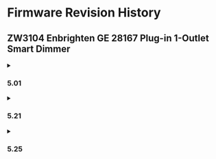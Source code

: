 # Firmware Revision History
## ZW3104 Enbrighten GE 28167 Plug-in 1-Outlet Smart Dimmer
<details>
<summary><h3>5.01</h3></summary>
<br>
1. Original Release Firmware (OTA file not released due to lack of support for Adesto flash in newer hardware)
</details>
<details>
<summary><h3>5.21</h3></summary>
<br>
1. Modified the button press process to change the LED status
2. Modified the value to 2 for the parameter #8, #10 and #12
3. Modified the asscoation to 3 groups (5 node each group)
4. Added Instantaneous Reports CC, Scene Activation CC and Scene Actuator CC
5. Modified the button press process for association group 2 and 3
6. Modified the lifeline assocation group, 5 node will send singlecast message when the devicereset locally
7. Removed CRC
8. Updated to S-0
9. Modified some command classes to support both security and non-security network
10. Updated the multilevel command class to version 2
11. Added parameter 6
12. Modify the default status for LED
</details>
<details>
<summary><h3>5.25</h3></summary>
<br>
1. Added parameter #16
2. Added minimum dim level
3. Added button press process to enter switch mode
4. Fixed Scene Actuator Configuration
5. Fixed Scene Activation command class
6. Fixed the dimming duration for command class Switch Multilevel Set
</details>
